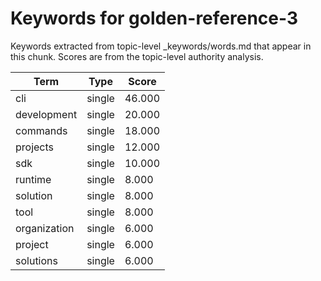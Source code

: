 # Keywords for golden-reference-3

Keywords extracted from topic-level _keywords/words.md that appear in this chunk.
Scores are from the topic-level authority analysis.

| Term | Type | Score |
|------|------|-------|
| cli | single | 46.000 |
| development | single | 20.000 |
| commands | single | 18.000 |
| projects | single | 12.000 |
| sdk | single | 10.000 |
| runtime | single | 8.000 |
| solution | single | 8.000 |
| tool | single | 8.000 |
| organization | single | 6.000 |
| project | single | 6.000 |
| solutions | single | 6.000 |
